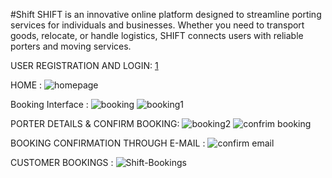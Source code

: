 
#Shift 
SHIFT is an innovative online platform designed to streamline porting services for individuals and businesses.
Whether you need to transport goods, relocate, or handle logistics, SHIFT connects users with reliable porters and moving services.


USER REGISTRATION AND LOGIN:
[1](https://github.com/user-attachments/assets/54e766a7-3117-4f6c-93de-9940f13bc404)

HOME :
![homepage](https://github.com/user-attachments/assets/730d5053-31c4-424c-b086-9e45fc8edcfb)

Booking Interface :
![booking](https://github.com/user-attachments/assets/123a482d-e46e-45c3-bb5c-efb3c8921383)
![booking1](https://github.com/user-attachments/assets/53e68d50-04ad-4044-8ef5-a86816d8ee95)

PORTER DETAILS & CONFIRM BOOKING:
![booking2](https://github.com/user-attachments/assets/35b766e2-27ea-48d0-9e20-65018d9e3c3b)
![confrim booking](https://github.com/user-attachments/assets/66f2c3a3-e253-4e3b-a40d-0752d07af581)



 BOOKING CONFIRMATION THROUGH E-MAIL :
![confirm email](https://github.com/user-attachments/assets/e411c0d1-63c1-4d70-b7ad-fc1d2af962af)


CUSTOMER BOOKINGS :
![Shift-Bookings](https://github.com/user-attachments/assets/a4a1913a-3e60-4380-b865-2741e6a81e3a)



